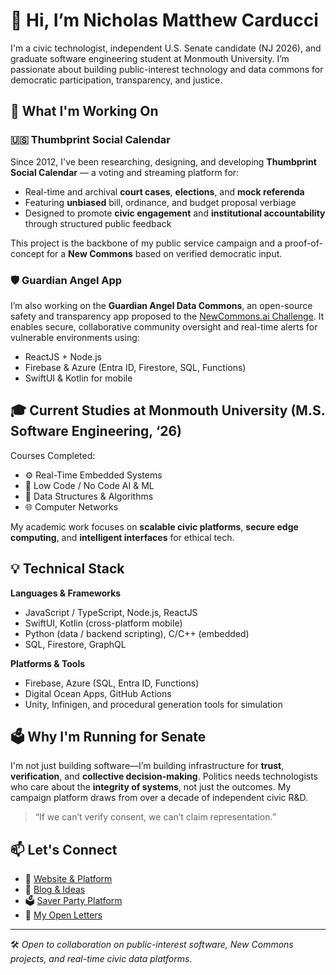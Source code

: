 # 👋 Hi, I’m Nicholas Matthew Carducci

I'm a civic technologist, independent U.S. Senate candidate (NJ 2026), and graduate software engineering student at Monmouth University. I’m passionate about building public-interest technology and data commons for democratic participation, transparency, and justice.

## 🧠 What I'm Working On

### 🇺🇸 Thumbprint Social Calendar
Since 2012, I've been researching, designing, and developing **Thumbprint Social Calendar** — a voting and streaming platform for:
- Real-time and archival **court cases**, **elections**, and **mock referenda**
- Featuring **unbiased** bill, ordinance, and budget proposal verbiage
- Designed to promote **civic engagement** and **institutional accountability** through structured public feedback

This project is the backbone of my public service campaign and a proof-of-concept for a **New Commons** based on verified democratic input.

### 🛡 Guardian Angel App
I’m also working on the **Guardian Angel Data Commons**, an open-source safety and transparency app proposed to the [NewCommons.ai Challenge](https://newcommons.ai). It enables secure, collaborative community oversight and real-time alerts for vulnerable environments using:
- ReactJS + Node.js
- Firebase & Azure (Entra ID, Firestore, SQL, Functions)
- SwiftUI & Kotlin for mobile

## 🎓 Current Studies at Monmouth University (M.S. Software Engineering, ‘26)

Courses Completed:
- ⚙️ Real-Time Embedded Systems
- 🤖 Low Code / No Code AI & ML
- 🧮 Data Structures & Algorithms
- 🌐 Computer Networks

My academic work focuses on **scalable civic platforms**, **secure edge computing**, and **intelligent interfaces** for ethical tech.

## 💡 Technical Stack

**Languages & Frameworks**  
- JavaScript / TypeScript, Node.js, ReactJS  
- SwiftUI, Kotlin (cross-platform mobile)  
- Python (data / backend scripting), C/C++ (embedded)  
- SQL, Firestore, GraphQL

**Platforms & Tools**  
- Firebase, Azure (SQL, Entra ID, Functions)  
- Digital Ocean Apps, GitHub Actions  
- Unity, Infinigen, and procedural generation tools for simulation

## 🗳 Why I'm Running for Senate

I'm not just building software—I’m building infrastructure for **trust**, **verification**, and **collective decision-making**. Politics needs technologists who care about the **integrity of systems**, not just the outcomes. My campaign platform draws from over a decade of independent civic R&D.

> “If we can’t verify consent, we can’t claim representation.”

## 📫 Let's Connect

- 🔗 [Website & Platform](https://nickcarducci.com)
- 🧠 [Blog & Ideas](https://nickcarducci.com#thoughts)
- 🗳 [Saver Party Platform](https://facebook.com/SaverParty)
- 🧾 [My Open Letters](https://nickcarducci.com#letters)

---

🛠 *Open to collaboration on public-interest software, New Commons projects, and real-time civic data platforms.*
